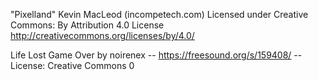 "Pixelland" Kevin MacLeod (incompetech.com)
Licensed under Creative Commons: By Attribution 4.0 License
http://creativecommons.org/licenses/by/4.0/

Life Lost Game Over by noirenex -- https://freesound.org/s/159408/ -- License: Creative Commons 0
